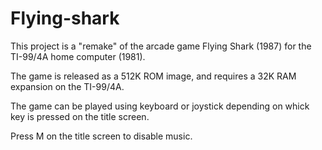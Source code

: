 # Flying-shark

This project is a "remake" of the arcade game Flying Shark (1987) for the TI-99/4A home computer (1981).

The game is released as a 512K ROM image, and requires a 32K RAM expansion on the TI-99/4A.

The game can be played using keyboard or joystick depending on whick key is pressed on the title screen.

Press M on the title screen to disable music.
